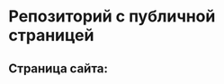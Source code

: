 # Репозиторий с публичной страницей
## Страница сайта:
<!-- Здесь будет ссылка на публичную страницу-->